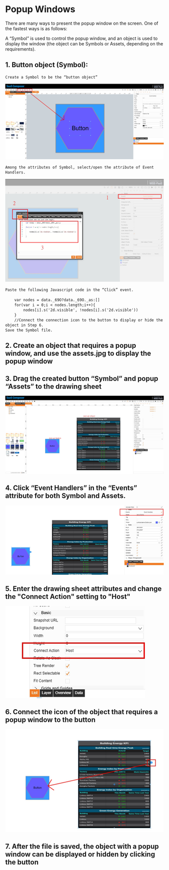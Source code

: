 # Popup Windows  

There are many ways to present the popup window on the screen. One of the fastest ways is as follows: 

A “Symbol” is used to control the popup window, and an object is used to display the window (the object can be Symbols or Assets, depending on the requirements). 

## 1. Button object (Symbol):
	Create a Symbol to be the “button object”
![popup window1.jpg](pop01.jpg)

	Among the attributes of Symbol, select/open the attribute of Event Handlers.
![popup window2.jpg](pop02.jpg)
    
    Paste the following Javascript code in the “Click” event. 

		var nodes = data._69O?data._69O._as:[]
		for(var i = 0;i < nodes.length;i++){
			nodes[i].s('2d.visible', !nodes[i].s('2d.visible'))
		}
		//Connect the connection icon to the button to display or hide the object in Step 6. 
	Save the Symbol file. 
	
## 2. Create an object that requires a popup window, and use the assets.jpg to display the popup window

## 3. Drag the created button “Symbol” and popup “Assets” to the drawing sheet 
![popup window3.jpg](pop03.jpg)

## 4. Click “Event Handlers” in the “Events” attribute for both Symbol and Assets.
![popup window4.jpg](pop04.jpg)

## 5. Enter the drawing sheet attributes and change the "Connect Action" setting to "Host"
![popup window5.jpg](pop05.jpg)

## 6. Connect the icon of the object that requires a popup window to the button
![popup window6.jpg](pop06.jpg)

## 7. After the file is saved, the object with a popup window can be displayed or hidden by clicking the button 





